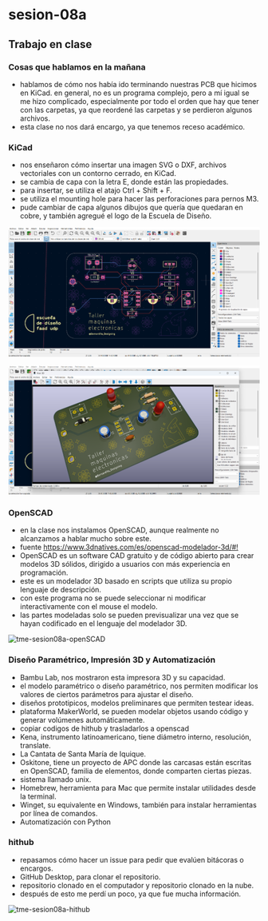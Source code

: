 # sesion-08a

## Trabajo en clase

### Cosas que hablamos en la mañana

- hablamos de cómo nos había ido terminando nuestras PCB que hicimos en KiCad. en general, no es un programa complejo, pero a mí igual se me hizo complicado, especialmente por todo el orden que hay que tener con las carpetas, ya que reordené las carpetas y se perdieron algunos archivos.
- esta clase no nos dará encargo, ya que tenemos receso académico.

### KiCad

- nos enseñaron cómo insertar una imagen SVG o DXF, archivos vectoriales con un contorno cerrado, en KiCad.
- se cambia de capa con la letra E, donde están las propiedades.
- para insertar, se utiliza el atajo Ctrl + Shift + F.
- se utiliza el mounting hole para hacer las perforaciones para pernos M3.
- pude cambiar de capa algunos dibujos que quería que quedaran en cobre, y también agregué el logo de la Escuela de Diseño.

![captura de editor Kicad para editar placa PCB](./archivos/tme-sesion08a-editorPlaca.png)

![captura de editor Kicad para visor 3D de placa PCB](./archivos/tme-sesion08a-visor3D.png)

### OpenSCAD

- en la clase nos instalamos OpenSCAD, aunque realmente no alcanzamos a hablar mucho sobre este.
- fuente <https://www.3dnatives.com/es/openscad-modelador-3d/#!>
- OpenSCAD es un software CAD gratuito y de código abierto para crear modelos 3D sólidos, dirigido a usuarios con más experiencia en programación.
- este es un modelador 3D basado en scripts que utiliza su propio lenguaje de descripción.
- con este programa no se puede seleccionar ni modificar interactivamente con el mouse el modelo.
- las partes modeladas solo se pueden previsualizar una vez que se hayan codificado en el lenguaje del modelador 3D.

![tme-sesion08a-openSCAD](https://github.com/user-attachments/assets/8ea2bf85-9e73-4caa-9d96-22fc57386591)

### Diseño Paramétrico, Impresión 3D y Automatización

- Bambu Lab, nos mostraron esta impresora 3D y su capacidad.
- el modelo paramétrico o diseño paramétrico, nos permiten modificar los valores de ciertos parámetros para ajustar el diseño.
- diseños prototipicos, modelos preliminares que permiten testear ideas.
- plataforma MakerWorld, se pueden modelar objetos usando código y generar volúmenes automáticamente.
- copiar codigos de hithub y trasladarlos a openscad
- Kena, instrumento latinoamericano, tiene diámetro interno, resolución, translate.
- La Cantata de Santa María de Iquique.
- Oskitone, tiene un proyecto de APC donde las carcasas están escritas en OpenSCAD, familia de elementos, donde comparten ciertas piezas.
- sistema llamado unix.
- Homebrew, herramienta para Mac que permite instalar utilidades desde la terminal.
- Winget, su equivalente en Windows, también para instalar herramientas por línea de comandos.
- Automatización con Python

### hithub

- repasamos cómo hacer un issue para pedir que evalúen bitácoras o encargos.
- GitHub Desktop, para clonar el repositorio.
- repositorio clonado en el computador y repositorio clonado en la nube.
- después de esto me perdí un poco, ya que fue mucha información.

![tme-sesion08a-hithub](https://github.com/user-attachments/assets/61378535-9435-4050-917c-a9381b8f3d33)

